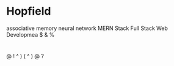 # Hopfield
associative memory neural network
MERN Stack
 Full Stack Web Developmea
$
&
%
#
@
!
^
)
(
^
)
@
?

